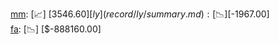 [mm](record/mm/summary.md): [📈] [$3546.60]  
[ly](record/ly/summary.md): [📉] [$-1967.00]  
[fa](record/fa/summary.md): [📉] [$-888160.00]  
